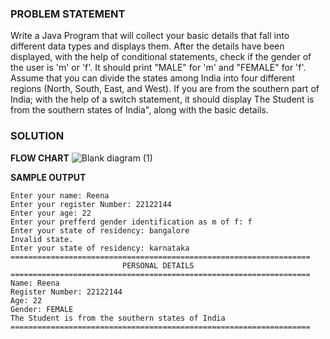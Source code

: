 ### PROBLEM STATEMENT  
Write a Java Program that will collect your basic details that fall into different data types and displays them.
After the details have been displayed, with the help of conditional statements, check if the gender of the user is 'm' or 'f'. It should print "MALE" for 'm' and "FEMALE" for 'f'.
Assume that you can divide the states among India into four different regions (North, South, East, and West). If you are from the southern part of India; with the help of a switch statement, it should display The Student is from the southern states of India", along with the basic details.

### SOLUTION
**FLOW CHART**
![Blank diagram (1)](https://github.com/Reena9999/22122144_MDS273L_JAVA/assets/118504536/071e38ae-a7e1-494b-8fc5-96da04818421)

**SAMPLE OUTPUT**    
```
Enter your name: Reena
Enter your register Number: 22122144
Enter your age: 22
Enter your prefferd gender identification as m of f: f
Enter your state of residency: bangalore
Invalid state.
Enter your state of residency: karnataka
===================================================================
                         PERSONAL DETAILS
===================================================================
Name: Reena
Register Number: 22122144
Age: 22
Gender: FEMALE
The Student is from the southern states of India
===================================================================
```
